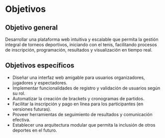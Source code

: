 # Objetivos

## Objetivo general

Desarrollar una plataforma web intuitiva y escalable que permita la gestión integral de torneos deportivos, iniciando con el tenis, facilitando procesos de inscripción, programación, resultados y visualización en tiempo real.

## Objetivos específicos

- Diseñar una interfaz web amigable para usuarios organizadores, jugadores y espectadores.  
- Implementar funcionalidades de registro y validación de usuarios según su rol.  
- Automatizar la creación de brackets y cronogramas de partidos.  
- Facilitar la inscripción y pago en línea para los participantes (en versiones futuras).  
- Proveer herramientas de seguimiento de resultados y comunicación efectiva.  
- Establecer una arquitectura modular que permita la inclusión de otros deportes en el futuro.
